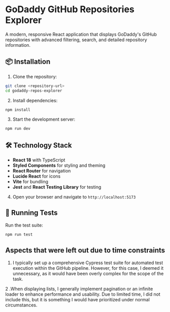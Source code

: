 # GoDaddy GitHub Repositories Explorer

A modern, responsive React application that displays GoDaddy's GitHub repositories with advanced filtering, search, and detailed repository information.


## 📦 Installation

1. Clone the repository:
```bash
git clone <repository-url>
cd godaddy-repos-explorer
```

2. Install dependencies:
```bash
npm install
```

3. Start the development server:
```bash
npm run dev
```

## 🛠️ Technology Stack

- **React 18** with TypeScript
- **Styled Components** for styling and theming
- **React Router** for navigation
- **Lucide React** for icons
- **Vite** for bundling
- **Jest** and **React Testing Library** for testing



4. Open your browser and navigate to `http://localhost:5173`

## 🧪 Running Tests

Run the test suite:
```bash
npm run test
```

## Aspects that were left out due to time constraints 
1. I typically set up a comprehensive Cypress test suite for automated test execution within the GitHub pipeline. However, for this case, I deemed it unnecessary, as it would have been overly complex for the scope of the task.

2 .When displaying lists, I generally implement pagination or an infinite loader to enhance performance and usability. Due to limited time, I did not include this, but it is something I would have prioritized under normal circumstances.

